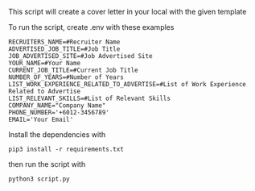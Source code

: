 This script will create a cover letter in your local with the given template

To run the script, create .env with these examples

```
RECRUITERS_NAME=#Recruiter Name
ADVERTISED_JOB_TITLE=#Job Title
JOB_ADVERTISED_SITE=#Job Advertised Site
YOUR_NAME=#Your Name
CURRENT_JOB_TITLE=#Current Job Title
NUMBER_OF_YEARS=#Number of Years
LIST_WORK_EXPERIENCE_RELATED_TO_ADVERTISE=#List of Work Experience Related to Advertise
LIST_RELEVANT_SKILLS=#List of Relevant Skills
COMPANY_NAME="Company Name"
PHONE_NUMBER='+6012-3456789'
EMAIL='Your Email'
```

Install the dependencies with
```
pip3 install -r requirements.txt
```

then run the script with
```
python3 script.py
```